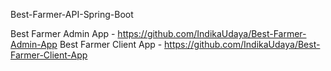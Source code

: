  Best-Farmer-API-Spring-Boot

Best Farmer Admin App - https://github.com/IndikaUdaya/Best-Farmer-Admin-App
Best Farmer Client App - https://github.com/IndikaUdaya/Best-Farmer-Client-App
